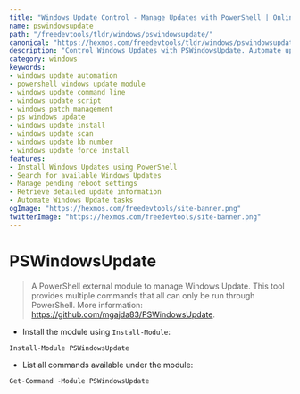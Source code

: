 ```yaml
---
title: "Windows Update Control - Manage Updates with PowerShell | Online Free DevTools by Hexmos"
name: pswindowsupdate
path: "/freedevtools/tldr/windows/pswindowsupdate/"
canonical: "https://hexmos.com/freedevtools/tldr/windows/pswindowsupdate/"
description: "Control Windows Updates with PSWindowsUpdate. Automate update installation, manage reboot settings, and retrieve update information. Free online tool, no registration required."
category: windows
keywords:
- windows update automation
- powershell windows update module
- windows update command line
- windows update script
- windows patch management
- ps windows update
- windows update install
- windows update scan
- windows update kb number
- windows update force install
features:
- Install Windows Updates using PowerShell
- Search for available Windows Updates
- Manage pending reboot settings
- Retrieve detailed update information
- Automate Windows Update tasks
ogImage: "https://hexmos.com/freedevtools/site-banner.png"
twitterImage: "https://hexmos.com/freedevtools/site-banner.png"
---
```


# PSWindowsUpdate

> A PowerShell external module to manage Windows Update.
> This tool provides multiple commands that all can only be run through PowerShell.
> More information: <https://github.com/mgajda83/PSWindowsUpdate>.

- Install the module using `Install-Module`:

`Install-Module PSWindowsUpdate`

- List all commands available under the module:

`Get-Command -Module PSWindowsUpdate`
